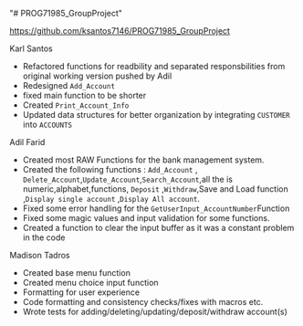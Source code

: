 "# PROG71985_GroupProject" 

https://github.com/ksantos7146/PROG71985_GroupProject




Karl Santos
- Refactored functions for readbility and separated responsbilities from original working version pushed by Adil
- Redesigned `Add_Account`
- fixed main function to be shorter
- Created `Print_Account_Info`
- Updated data structures for better organization by integrating `CUSTOMER` into `ACCOUNTS`

Adil Farid
- Created most RAW Functions for the bank management system.
- Created the following functions : `Add_Account` , `Delete_Account`,`Update_Account`,`Search_Account`,all the is numeric,alphabet,functions, `Deposit` ,`Withdraw`,Save and Load function ,`Display single account` ,`Display All account`.
- Fixed some error handling for the `GetUserInput_AccountNumber`Function
- Fixed some magic values and input validation for some functions.
- Created a function to clear the input buffer as it was a constant problem in the code

Madison Tadros
- Created base menu function
- Created menu choice input function
- Formatting for user experience
- Code formatting and consistency checks/fixes with macros etc.
- Wrote tests for adding/deleting/updating/deposit/withdraw account(s) 
